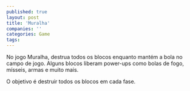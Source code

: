```yaml
---
published: true
layout: post
title: 'Muralha'
companies: ''
categories: Game
tags: 
---
```

No jogo Muralha, destrua todos os blocos enquanto mantém a bola no campo de jogo.
Alguns blocos liberam power-ups como bolas de fogo, mísseis, armas e muito mais.










O objetivo é destruir todos os blocos em cada fase.